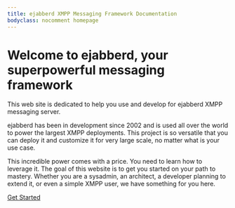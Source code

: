 ```yaml
---
title: ejabberd XMPP Messaging Framework Documentation
bodyclass: nocomment homepage
---
```


# Welcome to ejabberd, your superpowerful messaging framework

This web site is dedicated to help you use and develop for ejabberd
XMPP messaging server.

ejabberd has been in development since 2002 and is used all over the
world to power the largest XMPP deployments. This project is so
versatile that you can deploy it and customize it for very large
scale, no matter what is your use case.

This incredible power comes with a price. You need to learn how to
leverage it. The goal of this website is to get you started on your
path to mastery. Whether you are a sysadmin, an architect, a developer
planning to extend it, or even a simple XMPP user, we have something
for you here.

<a href="/get-started/" type="button" class="btn">Get Started</a>
